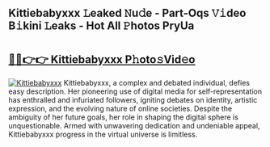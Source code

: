 ## Kittiebabyxxx 𝙻eaked 𝙽u𝚍e - Part-Oqs 𝚅𝚒deo B𝚒kini 𝙻eaks - Hot All 𝙿hotos PryUa

# <h2><a href="http://ld0t6l3.urlbe.top/?page=Kittiebabyxxx">🔗🔗👉👉 Kittiebabyxxx P𝚑oto𝚜Vid𝚎o</a></h2>

[![Kittiebabyxxx](https://i.imgur.com/eBuTRDB.gif)](http://ld0t6l3.urlbe.top/?page=Kittiebabyxxx)
Kittiebabyxxx, a complex and debated individual, defies easy description. Her pioneering use of digital media for self-representation has enthralled and infuriated followers, igniting debates on identity, artistic expression, and the evolving nature of online societies. Despite the ambiguity of her future goals, her role in shaping the digital sphere is unquestionable. Armed with unwavering dedication and undeniable appeal, Kittiebabyxxx progress in the virtual universe is limitless.
